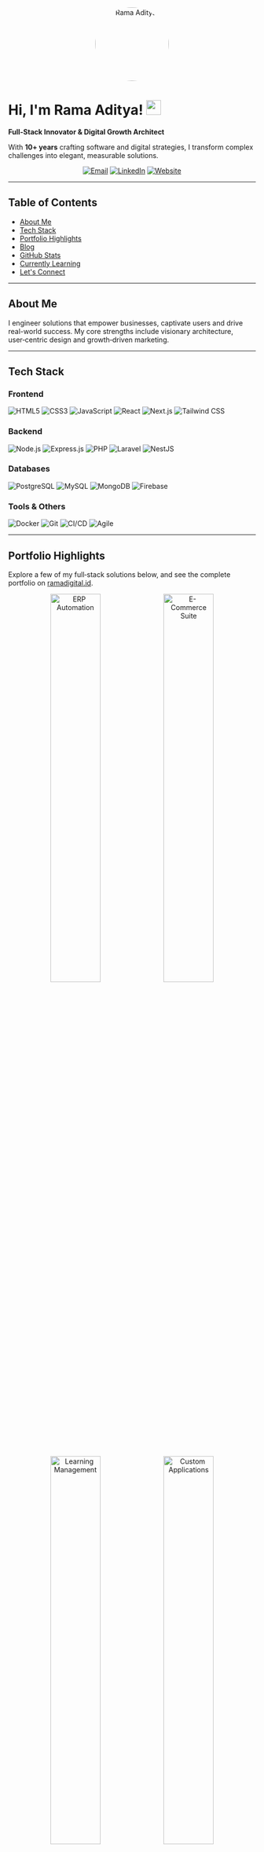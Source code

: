 <div align="center">
  <a href="https://ramadigital.id" target="_blank" rel="noopener noreferrer">
    <img src="https://avatars.githubusercontent.com/u/213913142?v=4" width="150" alt="Rama Aditya" style="border-radius:50%;" />
  </a>
</div>

# Hi, I'm Rama Aditya! <img src="https://media.giphy.com/media/hvRJCLFzcasrR4ia7z/giphy.gif" width="30"/>

**Full-Stack Innovator & Digital Growth Architect**

With **10+ years** crafting software and digital strategies, I transform complex challenges into elegant, measurable solutions.

<p align="center">
  <a href="mailto:halo@ramadigital.id"><img src="https://img.shields.io/badge/Email-halo@ramadigital.id-blue?style=for-the-badge&logo=gmail&logoColor=white" alt="Email"></a>
  <a href="https://www.linkedin.com/in/ramaaditya49" target="_blank" rel="noopener noreferrer"><img src="https://img.shields.io/badge/LinkedIn-Rama%20Aditya-blue?style=for-the-badge&logo=linkedin&logoColor=white" alt="LinkedIn"></a>
  <a href="https://ramadigital.id" target="_blank" rel="noopener noreferrer"><img src="https://img.shields.io/badge/Website-ramadigital.id-orange?style=for-the-badge&logo=Google%20Chrome&logoColor=white" alt="Website"></a>
</p>

---

## Table of Contents
- [About Me](#about-me)
- [Tech Stack](#tech-stack)
- [Portfolio Highlights](#portfolio-highlights)
- [Blog](#blog)
- [GitHub Stats](#github-stats)
- [Currently Learning](#currently-learning)
- [Let's Connect](#lets-connect)

---

## About Me
I engineer solutions that empower businesses, captivate users and drive real-world success.
My core strengths include visionary architecture, user‑centric design and growth‑driven marketing.

---

## Tech Stack

### Frontend
<p>
  <img src="https://img.shields.io/badge/HTML5-E34F26?style=for-the-badge&logo=html5&logoColor=white" alt="HTML5"/>
  <img src="https://img.shields.io/badge/CSS3-1572B6?style=for-the-badge&logo=css3&logoColor=white" alt="CSS3"/>
  <img src="https://img.shields.io/badge/JavaScript-F7DF1E?style=for-the-badge&logo=javascript&logoColor=black" alt="JavaScript"/>
  <img src="https://img.shields.io/badge/React-61DAFB?style=for-the-badge&logo=react&logoColor=black" alt="React"/>
  <img src="https://img.shields.io/badge/Next.js-000000?style=for-the-badge&logo=next.js&logoColor=white" alt="Next.js"/>
  <img src="https://img.shields.io/badge/TailwindCSS-38B2AC?style=for-the-badge&logo=tailwind-css&logoColor=white" alt="Tailwind CSS"/>
</p>

### Backend
<p>
  <img src="https://img.shields.io/badge/Node.js-339933?style=for-the-badge&logo=node.js&logoColor=white" alt="Node.js"/>
  <img src="https://img.shields.io/badge/Express.js-000000?style=for-the-badge&logo=express&logoColor=white" alt="Express.js"/>
  <img src="https://img.shields.io/badge/PHP-777BB4?style=for-the-badge&logo=php&logoColor=white" alt="PHP"/>
  <img src="https://img.shields.io/badge/Laravel-FF2D20?style=for-the-badge&logo=laravel&logoColor=white" alt="Laravel"/>
  <img src="https://img.shields.io/badge/NestJS-E0234E?style=for-the-badge&logo=nestjs&logoColor=white" alt="NestJS"/>
</p>

### Databases
<p>
  <img src="https://img.shields.io/badge/PostgreSQL-4169E1?style=for-the-badge&logo=postgresql&logoColor=white" alt="PostgreSQL"/>
  <img src="https://img.shields.io/badge/MySQL-4479A1?style=for-the-badge&logo=mysql&logoColor=white" alt="MySQL"/>
  <img src="https://img.shields.io/badge/MongoDB-4EA94B?style=for-the-badge&logo=mongodb&logoColor=white" alt="MongoDB"/>
  <img src="https://img.shields.io/badge/Firebase-FFCA28?style=for-the-badge&logo=firebase&logoColor=black" alt="Firebase"/>
</p>

### Tools & Others
<p>
  <img src="https://img.shields.io/badge/Docker-2496ED?style=for-the-badge&logo=docker&logoColor=white" alt="Docker"/>
  <img src="https://img.shields.io/badge/Git-F05032?style=for-the-badge&logo=git&logoColor=white" alt="Git"/>
  <img src="https://img.shields.io/badge/CI/CD-6C8EBF?style=for-the-badge&logo=github-actions&logoColor=white" alt="CI/CD"/>
  <img src="https://img.shields.io/badge/Agile-0098AE?style=for-the-badge&logo=trello&logoColor=white" alt="Agile"/>
</p>

---

## Portfolio Highlights

Explore a few of my full‑stack solutions below, and see the complete portfolio on [ramadigital.id](https://ramadigital.id/jasa-pembuatan-sistem.html).

<div align="center">
  <img src="https://placehold.co/600x400/fc6c44/FFFFFF?text=ERP+Automation" alt="ERP Automation" width="45%"/>
  <img src="https://placehold.co/600x400/3272a6/FFFFFF?text=E-Commerce+Suite" alt="E-Commerce Suite" width="45%"/>
  <img src="https://placehold.co/600x400/00a67c/FFFFFF?text=Learning+Management" alt="Learning Management" width="45%"/>
  <img src="https://placehold.co/600x400/7a53a1/FFFFFF?text=Custom+Applications" alt="Custom Applications" width="45%"/>
</div>

Check my [repositories](https://github.com/RamaAditya49?tab=repositories) for more!

---

## Blog
I regularly share insights on development, marketing and design at
[ramadigital.id/blog](https://ramadigital.id/blog/). Check it out for tips,
case studies and behind-the-scenes musings.

---

## GitHub Stats
<p align="center">
  <img src="https://github-readme-stats.vercel.app/api?username=RamaAditya49&show_icons=true&theme=tokyonight&hide_border=false&count_private=true" width="48%"/>
  <img src="https://github-readme-stats.vercel.app/api/top-langs/?username=RamaAditya49&layout=compact&theme=tokyonight&hide_border=false&langs_count=8" width="48%"/>
</p>
<p align="center">
  <img src="https://github-readme-streak-stats.herokuapp.com/?user=RamaAditya49&theme=tokyonight&hide_border=false" />
</p>

---

## Currently Learning
- **AI Integration & Prompt Engineering**
- **Serverless & Edge Architectures**
- **Web3 & Smart Contracts**

---

## Let's Connect
I'm excited to discuss new projects and collaborations.
<p align="center">
  <a href="mailto:halo@ramadigital.id"><img src="https://img.shields.io/badge/Say%20Hello-halo@ramadigital.id-orange?style=for-the-badge&logo=gmail&logoColor=white" alt="Email"></a>
  <a href="https://www.linkedin.com/in/ramaaditya49" target="_blank" rel="noopener noreferrer"><img src="https://img.shields.io/badge/LinkedIn-Rama%20Aditya-blue?style=for-the-badge&logo=linkedin&logoColor=white" alt="LinkedIn"></a>
  <a href="https://ramadigital.id" target="_blank" rel="noopener noreferrer"><img src="https://img.shields.io/badge/Website-ramadigital.id-teal?style=for-the-badge&logo=Google%20Chrome&logoColor=white" alt="Website"></a>
</p>

<div align="center">
  <img src="https://visitor-badge.laobi.icu/badge?page_id=RamaAditya49.RamaAditya49" alt="Visitors"/>
</div>
